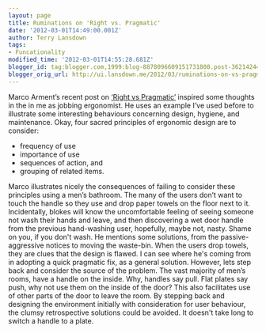 ```yaml
---
layout: page
title: Ruminations on 'Right vs. Pragmatic'
date: '2012-03-01T14:49:00.001Z'
author: Terry Lansdown
tags:
- Funcationality
modified_time: '2012-03-01T14:55:28.681Z'
blogger_id: tag:blogger.com,1999:blog-8878096609151731808.post-3621424465085223386
blogger_orig_url: http://ui.lansdown.me/2012/03/ruminations-on-vs-pragmatic.html
---
```


<p>Marco Arment&#8217;s recent post on <a href="http://www.marco.org/2012/02/25/right-vs-pragmatic">&#8216;Right vs Pragmatic&#8217;</a> inspired some thoughts in the in me as jobbing ergonomist. He uses an example I&#8217;ve used before to illustrate some interesting behaviours concerning design, hygiene, and maintenance. Okay, four sacred principles of ergonomic design are to consider:</p><ul><li>frequency of use</li><li>importance of use</li><li>sequences of action, and</li><li>grouping of related items.</li></ul><p>Marco illustrates nicely the consequences of failing to consider these principles using a men&#8217;s bathroom. The many of the users don&#8217;t want to touch the handle so they use and drop paper towels on the floor next to it. Incidentally, blokes will know the uncomfortable feeling of seeing someone not wash their hands and leave, and then discovering a wet door handle from the previous hand-washing user, hopefully, maybe not, nasty. Shame on you, if you don't wash. He mentions some solutions, from the passive-aggressive notices to moving the waste-bin. When the users drop towels, they are clues that the design is flawed. I can see where he's coming from in adopting a quick pragmatic fix, as a general solution. However, lets step back and consider the source of the problem. The vast majority of men&#8217;s rooms, have a handle on the inside. Why, handles say pull. Flat plates say push, why not use them on the inside of the door? This also facilitates use of other parts of the door to leave the room. By stepping back and designing the environment initially with consideration for user behaviour, the clumsy retrospective solutions could be avoided. It doesn't take long to switch a handle to a plate.</p>